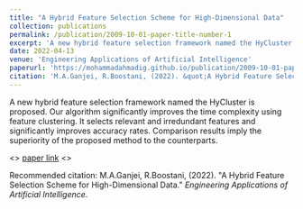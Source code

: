 ```yaml
---
title: "A Hybrid Feature Selection Scheme for High-Dimensional Data"
collection: publications
permalink: /publication/2009-10-01-paper-title-number-1
excerpt: 'A new hybrid feature selection framework named the HyCluster is proposed.'
date: 2022-04-13
venue: 'Engineering Applications of Artificial Intelligence'
paperurl: 'https://mohammadahmadig.github.io/publication/2009-10-01-paper-title-number-1'
citation: 'M.A.Ganjei, R.Boostani, (2022). &quot;A Hybrid Feature Selection Scheme for High-Dimensional Data.&quot; <i>Engineering Applications of Artificial Intelligence</i>.'
---
```

A new hybrid feature selection framework named the HyCluster is proposed.
Our algorithm significantly improves the time complexity using feature clustering.
It selects relevant and irredundant features and significantly improves accuracy rates.
Comparison results imply the superiority of the proposed method to the counterparts.

<> [paper link](https://mohammadahmadig.github.io/publication/2009-10-01-paper-title-number-1) <>

Recommended citation: M.A.Ganjei, R.Boostani, (2022). "A Hybrid Feature Selection Scheme for High-Dimensional Data." <i>Engineering Applications of Artificial Intelligence</i>.
